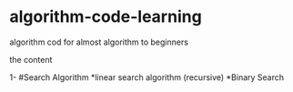 # algorithm-code-learning
algorithm cod for almost algorithm to beginners  


the content 

1- #Search Algorithm
  *linear search algorithm (recursive)
  *Binary Search
